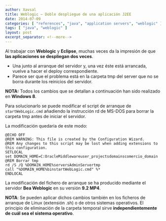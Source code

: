 ```yaml
---
author: Xavsal
title: Weblogic – Doble despliegue de una aplicación J2EE
date: 2014-07-09
categories: [ "references", "java", "application servers", "weblogic" ]
tags: [ "java", "weblogic" ]
layout: post
excerpt_separator: <!--more-->
---
```


Al trabajar con **Weblogic** y **Eclipse**, muchas veces da la impresión de que **las aplicaciones se despliegan dos veces**. 

- Una junto al arranque del servidor y, una vez éste está arrancada, vuelve a hacer el deploy correspondiente.
- Parece ser que el problema está en la carpeta tmp del server que no se borra durante los reinicios del servidor.

**NOTA:** Todos los cambios que se detallan a continuación han sido realizado en **Windows 8**.

Para solucionarlo se puede modificar el script de arranque de `startWebLogic.cmd` añadiendo la instrucción rd de MS-DOS para borrar la carpeta tmp antes de iniciar el servidor.

La modificación quedaria de este modo:

```
@ECHO OFF 
@REM WARNING: This file is created by the Configuration Wizard. 
@REM Any changes to this script may be lost when adding extensions to this configuration. 
SETLOCAL 
set DOMAIN_HOME=C:OracleMiddlewareuser_projectsdomainscomercio_domain 
@REM Borrar tmp 
rd /S /Q %DOMAIN_HOME%serversAdminServertmp 
call "%DOMAIN_HOME%binstartWebLogic.cmd" %* 
ENDLOCAL
```

La modificación del fichero de arranque se ha producido mediante el servidor **Bea Weblogic** en su versión **9.2 MP4**. 

**NOTA**: Se pueden aplicar dichos cambios también en los ficheros de arranque de Linux (extensión .sh) o de otros sistemas operativos. 
El principio de eliminación de la carpeta temporal sirve **independientemente de cuál sea el sistema operativo**.